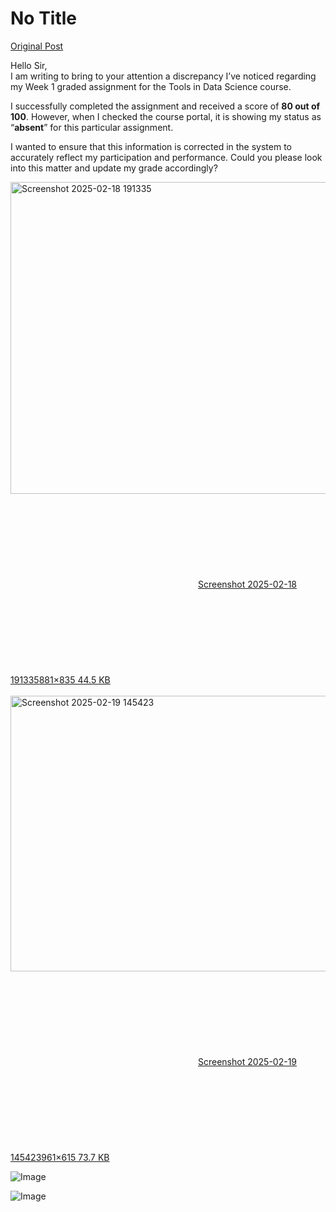 # No Title

[Original Post](https://discourse.onlinedegree.iitm.ac.in/t/161083/132)

<p>Hello Sir,<br>
I am writing to bring to your attention a discrepancy I’ve noticed regarding my Week 1 graded assignment for the Tools in Data Science course.</p>
<p>I successfully completed the assignment and received a score of <strong>80 out of 100</strong>. However, when I checked the course portal, it is showing my status as “<strong>absent</strong>” for this particular assignment.</p>
<p>I wanted to ensure that this information is corrected in the system to accurately reflect my participation and performance. Could you please look into this matter and update my grade accordingly?<br>
<div class="lightbox-wrapper"><a class="lightbox" href="https://europe1.discourse-cdn.com/flex013/uploads/iitm/original/3X/1/c/1c53ba70eb3926a812741579345ed5e333a899f9.png" data-download-href="/uploads/short-url/42AKSOU7hNL1JRpdzzh3hOCqejn.png?dl=1" title="Screenshot 2025-02-18 191335" rel="noopener nofollow ugc"><img src="https://europe1.discourse-cdn.com/flex013/uploads/iitm/optimized/3X/1/c/1c53ba70eb3926a812741579345ed5e333a899f9_2_527x499.png" alt="Screenshot 2025-02-18 191335" data-base62-sha1="42AKSOU7hNL1JRpdzzh3hOCqejn" width="527" height="499" srcset="https://europe1.discourse-cdn.com/flex013/uploads/iitm/optimized/3X/1/c/1c53ba70eb3926a812741579345ed5e333a899f9_2_527x499.png, https://europe1.discourse-cdn.com/flex013/uploads/iitm/optimized/3X/1/c/1c53ba70eb3926a812741579345ed5e333a899f9_2_790x748.png 1.5x, https://europe1.discourse-cdn.com/flex013/uploads/iitm/original/3X/1/c/1c53ba70eb3926a812741579345ed5e333a899f9.png 2x" data-dominant-color="2B2C2D"><div class="meta"><svg class="fa d-icon d-icon-far-image svg-icon" aria-hidden="true"><use href="#far-image"></use></svg><span class="filename">Screenshot 2025-02-18 191335</span><span class="informations">881×835 44.5 KB</span><svg class="fa d-icon d-icon-discourse-expand svg-icon" aria-hidden="true"><use href="#discourse-expand"></use></svg></div></a></div><br>
<div class="lightbox-wrapper"><a class="lightbox" href="https://europe1.discourse-cdn.com/flex013/uploads/iitm/original/3X/f/0/f099a2b729be7a10b157f84651045fb6becaaab7.jpeg" data-download-href="/uploads/short-url/ykrKQPkoncEb03A4tVcZWjCk5Gn.jpeg?dl=1" title="Screenshot 2025-02-19 145423" rel="noopener nofollow ugc"><img src="https://europe1.discourse-cdn.com/flex013/uploads/iitm/optimized/3X/f/0/f099a2b729be7a10b157f84651045fb6becaaab7_2_690x441.jpeg" alt="Screenshot 2025-02-19 145423" data-base62-sha1="ykrKQPkoncEb03A4tVcZWjCk5Gn" width="690" height="441" srcset="https://europe1.discourse-cdn.com/flex013/uploads/iitm/optimized/3X/f/0/f099a2b729be7a10b157f84651045fb6becaaab7_2_690x441.jpeg, https://europe1.discourse-cdn.com/flex013/uploads/iitm/original/3X/f/0/f099a2b729be7a10b157f84651045fb6becaaab7.jpeg 1.5x, https://europe1.discourse-cdn.com/flex013/uploads/iitm/original/3X/f/0/f099a2b729be7a10b157f84651045fb6becaaab7.jpeg 2x" data-dominant-color="5C3333"><div class="meta"><svg class="fa d-icon d-icon-far-image svg-icon" aria-hidden="true"><use href="#far-image"></use></svg><span class="filename">Screenshot 2025-02-19 145423</span><span class="informations">961×615 73.7 KB</span><svg class="fa d-icon d-icon-discourse-expand svg-icon" aria-hidden="true"><use href="#discourse-expand"></use></svg></div></a></div></p>

![Image](https://europe1.discourse-cdn.com/flex013/uploads/iitm/optimized/3X/f/0/f099a2b729be7a10b157f84651045fb6becaaab7_2_690x441.jpeg)

![Image](https://europe1.discourse-cdn.com/flex013/uploads/iitm/optimized/3X/1/c/1c53ba70eb3926a812741579345ed5e333a899f9_2_527x499.png)